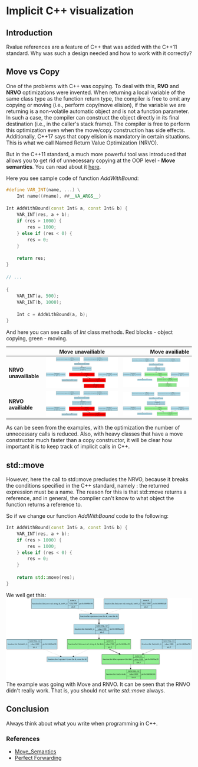 # Implicit C++ visualization

## Introduction

Rvalue references are a feature of C++ that was added with the C++11 standard.
Why was such a design needed and how to work with it correctly?

## Move vs Copy

One of the problems with C++ was copying. 
To deal with this, **RVO** and **NRVO** optimizations were invented.
When returning a local variable of the same class type as the function return type, the compiler is free to omit any copying or moving (i.e., perform copy/move elision), if the variable we are returning is a non-volatile automatic object and is not a function parameter. 
In such a case, the compiler can construct the object directly in its final destination (i.e., in the caller's stack frame).
The compiler is free to perform this optimization even when the move/copy construction has side effects.
Additionally, C++17 says that copy elision is mandatory in certain situations.
This is what we call Named Return Value Optimization (NRVO).

But in the C++11 standard, a much more powerful tool was introduced that allows 
you to get rid of unnecessary copying at the OOP level - **Move semantics**. 
You can read about it [here](http://www.open-std.org/jtc1/sc22/wg21/docs/papers/2006/n2027.html#Move_Semantics).

Here you see sample code of function *AddWithBound*:

```c++
#define VAR_INT(name, ...) \
    Int name((#name), ##__VA_ARGS__)

Int AddWithBound(const Int& a, const Int& b) {
    VAR_INT(res, a + b);
    if (res > 1000) {
        res = 1000;
    } else if (res < 0) {
        res = 0;
    }

    return res;
}

// ...

{
    VAR_INT(a, 500);
    VAR_INT(b, 1000);

    Int c = AddWithBound(a, b);
}
```

And here you can see calls of *Int* class methods. 
Red blocks - object copying, green - moving. 

|                       |                                  Move unavailiable                                  |                                                                                Move availiable |                               
|:----------------------|:-----------------------------------------------------------------------------------:|-----------------------------------------------------------------------------------------------:|
| **NRVO unavailiable** | ![](https://github.com/amanakin/implicit/blob/master/examples/no_move_no_nrvo.svg)  |            ![](https://github.com/amanakin/implicit/blob/master/examples/yes_move_no_nrvo.svg) |
| **NRVO availiable**   | ![](https://github.com/amanakin/implicit/blob/master/examples/no_move_yes_nrvo.svg) |           ![](https://github.com/amanakin/implicit/blob/master/examples/yes_move_yes_nrvo.svg) |

As can be seen from the examples, with the optimization the number of unnecessary calls is reduced.
Also, with heavy classes that have a move constructor much faster than a copy constructor,
it will be clear how important it is to keep track of implicit calls in C++.

## std::move

However, here the call to std::move precludes the NRVO,
because it breaks the conditions specified in the C++ standard,
namely : the returned expression must be a name. 
The reason for this is that std::move returns a reference, and in general, the compiler can't know to what object the function returns a reference to.

So if we change our function *AddWithBound* code to the following:
```c++
Int AddWithBound(const Int& a, const Int& b) {
    VAR_INT(res, a + b);
    if (res > 1000) {
        res = 1000;
    } else if (res < 0) {
        res = 0;
    }

    return std::move(res);
}
```

We well get this:
![](https://github.com/amanakin/implicit/blob/master/examples/yes_move_yes_nrvo_bad_move.svg)
The example was going with Move and RNVO.
It can be seen that the RNVO didn't really work.
That is, you should not write *std::move* always.

## Conclusion

Always think about what you write when programming in C++.

### References
* [Move_Semantics](http://www.open-std.org/jtc1/sc22/wg21/docs/papers/2006/n2027.html#Move_Semantics)
* [Perfect Forwarding](https://eli.thegreenplace.net/2014/perfect-forwarding-and-universal-references-in-c)